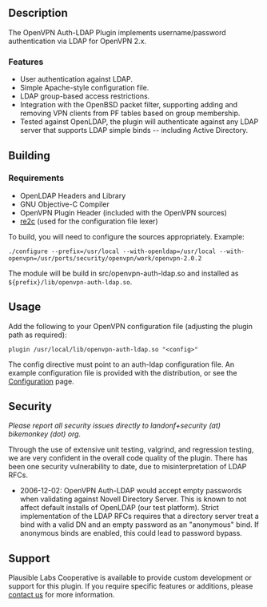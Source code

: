 ## Description

The OpenVPN Auth-LDAP Plugin implements username/password authentication via LDAP for OpenVPN 2.x.

### Features
  * User authentication against LDAP.
  * Simple Apache-style configuration file.
  * LDAP group-based access restrictions.
  * Integration with the OpenBSD packet filter, supporting adding and removing VPN clients from PF tables based on group membership.
  * Tested against OpenLDAP, the plugin will authenticate against any LDAP server that supports LDAP simple binds -- including Active Directory.

## Building

### Requirements

  * OpenLDAP Headers and Library
  * GNU Objective-C Compiler
  * OpenVPN Plugin Header (included with the OpenVPN sources)
  * [re2c](http://www.re2c.org/) (used for the configuration file lexer)

To build, you will need to configure the sources appropriately. Example:

```
./configure --prefix=/usr/local --with-openldap=/usr/local --with-openvpn=/usr/ports/security/openvpn/work/openvpn-2.0.2
```

The module will be build in src/openvpn-auth-ldap.so and installed as
`${prefix}/lib/openvpn-auth-ldap.so`.

## Usage

Add the following to your OpenVPN configuration file (adjusting the plugin path as required):

```
plugin /usr/local/lib/openvpn-auth-ldap.so "<config>"
```

The config directive must point to an auth-ldap configuration file. An example configuration file
is provided with the distribution, or see the [Configuration](../../wiki/Configuration) page.


## Security

*Please report all security issues directly to landonf+security (at) bikemonkey (dot) org.*

Through the use of extensive unit testing, valgrind, and regression testing, we are very confident
in the overall code quality of the plugin. There has been one security vulnerability to date, due
to misinterpretation of LDAP RFCs.

  * 2006-12-02: OpenVPN Auth-LDAP would accept empty passwords when validating against Novell Directory Server. This is known to not affect default installs of OpenLDAP (our test platform). Strict implementation of the LDAP RFCs requires that a directory server treat a bind with a valid DN and an empty password as an "anonymous" bind. If anonymous binds are enabled, this could lead to password bypass.

## Support

Plausible Labs Cooperative is available to provide custom development or support for this plugin.
If you require specific features or additions, please [contact
us](http://www.plausible.coop/about/) for more information.
